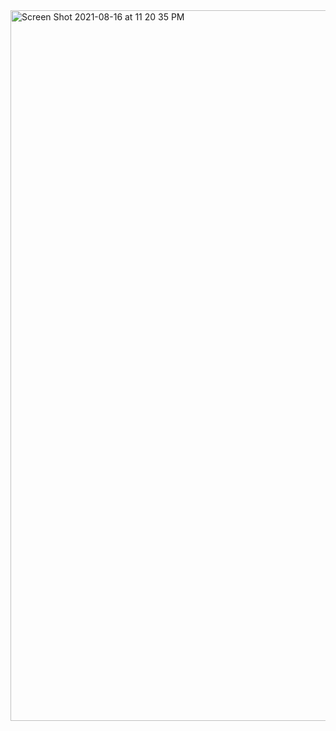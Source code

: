 <img width="1137" alt="Screen Shot 2021-08-16 at 11 20 35 PM" src="https://user-images.githubusercontent.com/69542867/129671827-e648de0f-2f37-45c2-be98-4b4979b675cf.png">
